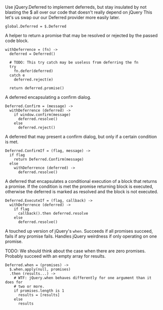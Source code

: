 Use jQuery.Deferred to implement deferreds, but
stay insulated by not blasting the $ all over our code
that doesn't really depend on jQuery
This let's us swap our our Deferred provider more easily later.

    global.Deferred = $.Deferred

A helper to return a promise that may be resolved or rejected by the passed
code block.

    withDeferrence = (fn) ->
      deferred = Deferred()
    
      # TODO: This try catch may be useless from deferring the fn
      try
        fn.defer(deferred)
      catch e
        deferred.reject(e)
    
      return deferred.promise()

A deferred encapsulating a confirm dialog.

    Deferred.Confirm = (message) ->
      withDeferrence (deferred) ->
        if window.confirm(message)
          deferred.resolve()
        else
          deferred.reject()

A deferred that may present a confirm dialog, but only if a certain condition is
met.

    Deferred.ConfirmIf = (flag, message) ->
      if flag
        return Deferred.Confirm(message)
      else
        withDeferrence (deferred) ->
          deferred.resolve()

A deferred that encapsulates a conditional execution of a block that returns a
promise. If the condition is met the promise returning block is executed,
otherwise the deferred is marked as resolved and the block is not executed.

    Deferred.ExecuteIf = (flag, callback) ->
      withDeferrence (deferred) ->
        if flag
          callback().then deferred.resolve
        else
          deferred.resolve()

A touched up version of jQuery's `when`. Succeeds if all promises succeed, fails
if any promise fails. Handles jQuery weirdness if only operating on one promise.

TODO: We should think about the case when there are zero promises. Probably
succeed with an empty array for results.

    Deferred.when = (promises) ->
      $.when.apply(null, promises)
      .then (results...) ->
        # WTF: jQuery.when behaves differently for one argument than it does for
        # two or more.  
        if promises.length is 1
          results = [results]
        else
          results
